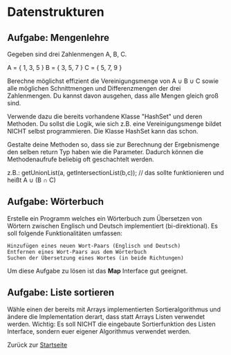 # Datenstrukturen

## Aufgabe: Mengenlehre

Gegeben sind drei Zahlenmengen A, B, C.

A = { 1, 3, 5 }
B = { 3, 5, 7 }
C = { 5, 7, 9 }

Berechne möglichst effizient die Vereinigungsmenge von A ∪ B ∪ C sowie alle möglichen Schnittmengen und Differenzmengen der drei Zahlenmengen. Du kannst davon ausgehen, dass alle Mengen gleich groß sind.

Verwende dazu die bereits vorhandene Klasse "HashSet" und deren Methoden. Du sollst die Logik, wie sich z.B. eine Vereinigungsmenge bildet NICHT selbst programmieren. Die Klasse HashSet kann das schon.

Gestalte deine Methoden so, dass sie zur Berechnung der Ergebnismenge den selben return Typ haben wie die Parameter. Dadurch können die Methodenaufrufe beliebig oft geschachtelt werden.

z.B.: getUnionList(a, getIntersectionList(b,c)); // das sollte funktionieren und heißt A ∪ (B ∩ C)

## Aufgabe: Wörterbuch

Erstelle ein Programm welches ein Wörterbuch zum Übersetzen von Wörtern zwischen Englisch und Deutsch implementiert (bi-direktional). Es soll folgende Funktionalitäten umfassen:

    Hinzufügen eines neuen Wort-Paars (Englisch und Deutsch)
    Entfernen eines Wort-Paars aus dem Wörterbuch
    Suchen der Übersetzung eines Wortes (in beide Richtungen)

Um diese Aufgabe zu lösen ist das **Map** Interface gut geeignet.

## Aufgabe: Liste sortieren

Wähle einen der bereits mit Arrays implementierten Sortieralgorithmus und ändere die Implementation derart, dass statt Arrays Listen verwendet werden. Wichtig: Es soll NICHT die eingebaute Sortierfunktion des Listen Interface, sondern euer eigener Algorithmus verwendet werden.

Zurück zur [Startseite](README.md)

